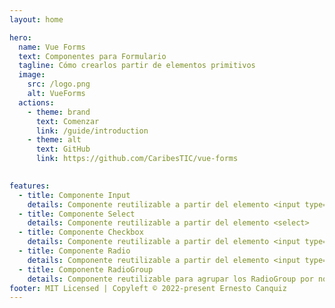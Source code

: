 ```yaml
---
layout: home

hero:
  name: Vue Forms
  text: Componentes para Formulario
  tagline: Cómo crearlos partir de elementos primitivos
  image:
    src: /logo.png
    alt: VueForms
  actions:
    - theme: brand
      text: Comenzar
      link: /guide/introduction
    - theme: alt
      text: GitHub
      link: https://github.com/CaribesTIC/vue-forms
      

features:
  - title: Componente Input
    details: Componente reutilizable a partir del elemento <input type="text">    
  - title: Componente Select
    details: Componente reutilizable a partir del elemento <select>
  - title: Componente Checkbox
    details: Componente reutilizable a partir del elemento <input type="checkbox">
  - title: Componente Radio
    details: Componente reutilizable a partir del elemento <input type="radio">
  - title: Componente RadioGroup
    details: Componente reutilizable para agrupar los RadioGroup por nombre   
footer: MIT Licensed | Copyleft © 2022-present Ernesto Canquiz
---
```


